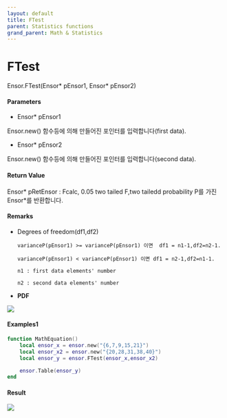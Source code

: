 ```yaml
---
layout: default
title: FTest
parent: Statistics functions
grand_parent: Math & Statistics
---
```


# FTest

Ensor.FTest\(Ensor\* pEnsor1, Ensor\* pEnsor2\)

#### Parameters

* Ensor\* pEnsor1

Ensor.new\(\) 함수등에 의해 만들어진 포인터를 입력합니다\(first data\).

* Ensor\* pEnsor2

Ensor.new\(\) 함수등에 의해 만들어진 포인터를 입력합니다\(second data\).

#### Return Value

Ensor\* pRetEnsor : Fcalc, 0.05 two tailed F,two tailedd probability P를 가진 Ensor\*를 반환합니다.

#### Remarks

* Degrees of freedom\(df1,df2\)

  ```
  varianceP(pEnsor1) >= varianceP(pEnsor1) 이면  df1 = n1-1,df2=n2-1.

  varianceP(pEnsor1) < varianceP(pEnsor1) 이면 df1 = n2-1,df2=n1-1.

  n1 : first data elements' number

  n2 : second data elements' number

  ```

* **PDF**

![](/StatisticsAPI/FTestGraph.png)

#### Examples1

```lua
function MathEquation()
 	local ensor_x = ensor.new("{6,7,9,15,21}")
	local ensor_x2 = ensor.new("{20,28,31,38,40}")
 	local ensor_y = ensor.FTest(ensor_x,ensor_x2)

 	ensor.Table(ensor_y)
end 
```

#### Result

![](/StatisticsAPI/FTestResultTable.png)


